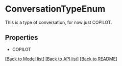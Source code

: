 # ConversationTypeEnum

This is a type of conversation, for now just COPILOT.

## Properties
- COPILOT

[[Back to Model list]](../README.md#documentation-for-models) [[Back to API list]](../README.md#documentation-for-api-endpoints) [[Back to README]](../README.md)


